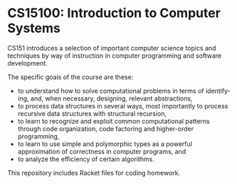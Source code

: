 # CS15100: Introduction to Computer Systems

CS151 introduces a selection of important computer science topics and techniques by way of instruction in computer programming and software development. 

The specific goals of the course are these:
* to understand how to solve computational problems in terms of identify- ing, and, when necessary, designing, relevant abstractions,
* to process data structures in several ways, most importantly to process recursive data structures with structural recursion,
* to learn to recognize and exploit common computational patterns through code organization, code factoring and higher-order programming,
* to learn to use simple and polymorphic types as a powerful approximation of correctness in computer programs, and
* to analyze the efficiency of certain algorithms.

This repository includes Racket files for coding homework.